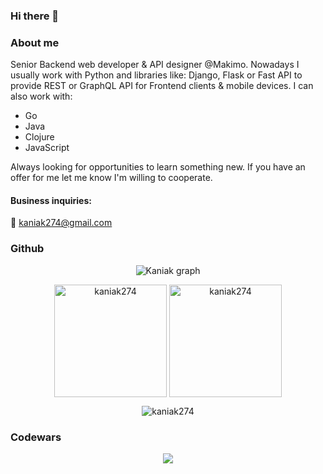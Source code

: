 ### Hi there 👋

### About me
Senior Backend web developer & API designer @Makimo. Nowadays I usually work with Python and libraries like: Django, Flask or Fast API to provide REST or GraphQL API for Frontend clients & mobile devices. I can also work with:
* Go
* Java
* Clojure
* JavaScript

Always looking for opportunities to learn something new. If you have an offer for me let me know I'm willing to cooperate.

#### Business inquiries:
📧 kaniak274@gmail.com

### Github
<p align="center">
    <img
         alt="Kaniak graph"
         src="https://activity-graph.herokuapp.com/graph?username=kaniak274&bg_color=0D1117&color=e05397&line=e05397&point=FFFFFF&hide_border=true&"
    />

</p>

<p align="center">
    <img
         height="180em"
         src="https://github-readme-stats.vercel.app/api?username=kaniak274&hide_border=true&count_private=true&show_icons=true&theme=midnight-purple"
         alt="kaniak274" 
         align = "center"
    />
    <img
         height="180em"
         src="https://github-readme-stats.vercel.app/api/top-langs?username=kaniak274&show_icons=true&locale=en&layout=compact&hide_border=true&theme=midnight-purple" 
         alt="kaniak274"
         align="center"
     />
</p>

<p align="center">
    <img src="https://github-profile-trophy.vercel.app/?username=kaniak274&margin-w=5&theme=midnight-purple" alt="kaniak274" />
</p>


### Codewars
<p align="center">
    <a href="https://www.codewars.com/users/Kaniak/badges/large" alt="Contributors">
        <img src="https://www.codewars.com/users/Kaniak/badges/large" />
    </a>
</p>

<!--
**kaniak274/kaniak274** is a ✨ _special_ ✨ repository because its `README.md` (this file) appears on your GitHub profile.

Here are some ideas to get you started:

- 🔭 I’m currently working on ...
- 🌱 I’m currently learning ...
- 👯 I’m looking to collaborate on ...
- 🤔 I’m looking for help with ...
- 💬 Ask me about ...
- 📫 How to reach me: ...
- 😄 Pronouns: ...
- ⚡ Fun fact: ...
-->
